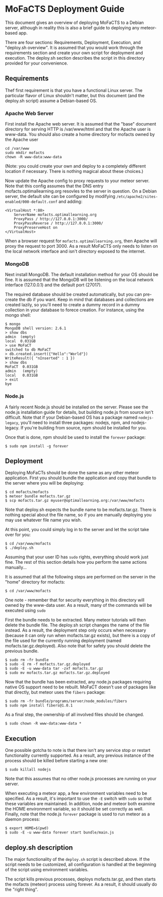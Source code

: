 MoFaCTS Deployment Guide
===============================

This document gives an overview of deploying MoFaCTS to a Debian server,
although in reality this is also a brief guide to deploying any
meteor-based app.

There are four sections: Requirements, Deployment, Execution, and
"deploy.sh overview".  It is assumed that you would work through the
requirements section and create your own script for deployment and
execution.  The deploy.sh section describes the script in this directory
provided for your convenience.


Requirements
---------------------------

Thef first requirement is that you have a functional Linux server.  The
particular flavor of Linux shouldn't matter, but this document (and
the deploy.sh script) assume a Debian-based OS.

### Apache Web Server

First install the Apache web server.  It is assumed that the "base"
document directory for serving HTTP is /var/www/html and that the Apache
user is www-data. You should also create a home directory for mofacts
owned by the Apache user

    cd /var/www
    sudo mkdir mofacts
    chown -R www-data:www-data 

(Note: you could create your own and deploy to a completely different
location if necessary.  There is nothing magical about these choices.)

Now update the Apache config to proxy requests to your meteor server.
Note that this config assumes that the DNS entry mofacts.optimallearning.org
resovles to the server in question.  On a Debian server, the default site
can be configured by modifying `/etc/apache2/sites-enabled/000-default.conf`
and adding:

    <VirtualHost *:80>
        ServerName mofacts.optimallearning.org
        ProxyPass / http://127.0.0.1:3000/
        ProxyPassReverse / http://127.0.0.1:3000/
        ProxyPreserveHost on
    </VirtualHost>

When a browser request for `mofacts.optimallearning.org`, then Apache
will proxy the request to port 3000.  As a result MoFaCTS only needs to
listen on the local network interface and isn't directory exposed to
the internet.

### MongoDB

Next install MongoDB.  The default installation method for your OS should
be fine.  It is assumed that the MongoDB will be listening on the local
network interface (127.0.0.1) and the default port (27017).

The required database should be created automatically, but you can
pre-create the db if you want.  Keep in mind that databases and
collections are created lazily, so you'll need to create a dummy record
in a dummy collection in your database to forece creation.  For instance,
using the mongo shell:

    $ mongo
    MongoDB shell version: 2.6.1
    > show dbs
    admin  (empty)
    local  0.031GB
    > use MoFaCT
    switched to db MoFaCT
    > db.created.insert({"Hello":"World"})
    WriteResult({ "nInserted" : 1 })
    > show dbs
    MoFaCT  0.031GB
    admin   (empty)
    local   0.031GB
    > exit
    bye

### Node.js

A fairly recent Node.js should be installed on the server.  Please see
the node.js installation guide for details, but building node.js from
source isn't difficult.  Note that if your Debian-based OS has a package
named `nodejs-legacy`, you'll need to install three packages: nodejs,
npm, and nodejs-legacy.  If you're building from source, npm should be
installed for you.

Once that is done, npm should be used to install the `forever` package:

    $ sudo npm install -g forever


Deployment
---------------------------

Deploying MoFaCTs should be done the same as any other meteor application.
First you should bundle the application and copy that bundle to the server
where you will be deploying:

    $ cd mofacts/mofacts
    $ meteor bundle mofacts.tar.gz
    $ scp mofacts.tar.gz myuser@optimallearning.org:/var/www/mofacts

Note that deploy.sh expects the bundle name to be mofacts.tar.gz. 
There is nothing special about the file name, so if you are manually
deploying you may use whatever file name you wish.

At this point, you could simply log in to the server and let the script
take over for you:

    $ cd /var/www/mofacts
    $ ./deploy.sh

Assuming that your user ID has `sudo` rights, everything should work
just fine.  The rest of this section details how you perform the same
actions manually...

It is assumed that all the following steps are performed on the server
in the "home" directory for mofacts:

    $ cd /var/www/mofacts
    
One note - remember that for security everything in this directory will
owned by the www-data user.  As a result, many of the commands will be
executed using `sudo`
    
First the bundle needs to be extracted.  Many meteor tutorials will then
delete the bundle file.  The deploy.sh script changes the name of the
file instead.  As a result, the deployment step only occurs when necessary
(because it can only run when mofacts.tar.gz exists), but there is a copy
of the file used for the currently running deployment (named
mofacts.tar.gz.deployed).  Also note that for safety you should delete
the previous bundle.

    $ sudo rm -fr bundle
    $ sudo -E rm -f mofacts.tar.gz.deployed
    $ sudo -E -u www-data tar -zxf mofacts.tar.gz
    $ sudo mv mofacts.tar.gz mofacts.tar.gz.deployed
    
Now that the bundle has been extracted, any node.js packages requiring
native OS support need to be rebuilt.  MoFaCT doesn't use of packages
like that directly, but meteor uses the `fibers` package:

    $ sudo rm -fr bundle/programs/server/node_modules/fibers
    $ sudo npm install fibers@1.0.1
    
As a final step, the ownership of all involved files should be changed.

    $ sudo chown -R www-data:www-data *


Execution
---------------------------

One possible gotcha to note is that there isn't any service stop or
restart functionality currently supported.  As a result, any previous
instance of the process should be killed before starting a new one:

    $ sudo killall nodejs
    
Note that this assumes that no other node.js processes are running
on your server.

When executing a meteor app, a few environment variables need to be
specified.  As a result, it's important to use the `-E` switch with
`sudo` so that these variables are maintained.  In addition, node and
meteor both examine the HOME environment variable, so it should be set
correctly as well. Finally, note that the node.js `forever` package is
used to run meteor as a daemon process:

    $ export HOME=$(pwd)
    $ sudo -E -u www-data forever start bundle/main.js


deploy.sh description
---------------------------

The major functionality of the `deploy.sh` script is described above.
If the script needs to be customized, all configuration is handled at 
the beginning of the script using environment variables.

The script kills previous processes, deploys mofacts.tar.gz, and then
starts the mofacts (meteor) process using forever.  As a result, it
should usually do the "right thing".
